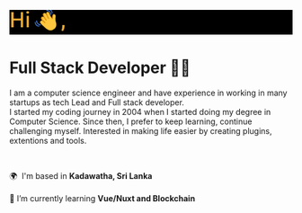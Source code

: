 [<img src="https://raw.githubusercontent.com/udanaudayanga/udanaudayanga/main/udanaudayanga.gif" alt="👋 Hi there! I'm Udana Udayanga | https://udana.lk" title="👋 Hi there! I'm Udana Udayanga | https://udana.lk"/>](https://udana.lk/)

# Full Stack Developer 👨‍💻

I am a computer science engineer and have experience in working in many startups as tech Lead and Full stack developer.  
I started my coding journey in 2004 when I started doing my degree in Computer Science. Since then, I prefer to keep learning, continue challenging myself.
Interested in making life easier by creating plugins, extentions and tools.

<br>

🌍  I'm based in **Kadawatha, Sri Lanka**<br>
<br>
🌱   I’m currently learning **Vue/Nuxt and Blockchain**
